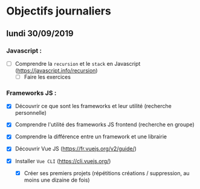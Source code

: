 # Objectifs journaliers

## lundi 30/09/2019

### Javascript :

- [ ] Comprendre la `recursion` et le `stack` en Javascript (https://javascript.info/recursion)
  - [ ] Faire les exercices

### Frameworks JS :

- [x] Découvrir ce que sont les frameworks et leur utilité (recherche personnelle)

- [x] Comprendre l'utilité des frameworks JS frontend (recherche en groupe)

- [x] Comprendre la différence entre un framework et une librairie

- [x] Découvrir Vue JS (https://fr.vuejs.org/v2/guide/)

- [x] Installer `Vue CLI` (https://cli.vuejs.org/)
  - [x] Créer ses premiers projets (répétitions créations / suppression, au moins une dizaine de fois)

